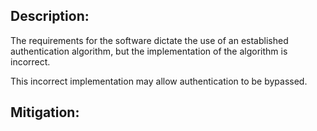 ## Description:

The requirements for the software dictate the use of an established authentication algorithm, but the implementation of the algorithm is incorrect.

This incorrect implementation may allow authentication to be bypassed.

## Mitigation:
